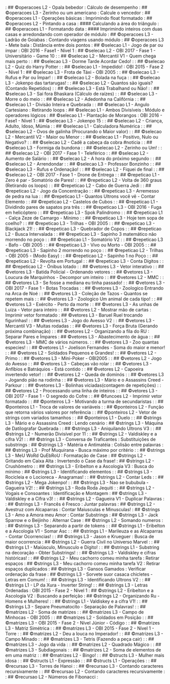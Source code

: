 [](../../1_fup/arcade/base/003/Readme.md) : ## ©operacoes L2 - Opala bebedor                                    : Cálculo de desempenho
[](../../1_fup/arcade/base/006/Readme.md) : ## ©operacoes L3 - Zerinho ou um americano                          : Calcule o vencedor
[](../../1_fup/arcade/base/000/Readme.md) : ## ©operacoes L1 - Operações básicas                                : Imprimindo float formatado
[](../../1_fup/arcade/base/002/Readme.md) : ## ©operacoes L2 - Pintando a casa                                  : #### Calculando a área do triângulo
[](../../1_fup/arcade/base/011/Readme.md) : ## ©operacoes L1 - Formatando data                                  : #### Imprimindo inteiros com duas casas e arredondando com operador de módulo
[](../../1_fup/arcade/base/005/Readme.md) : ## ©operacoes L3 - Ladrão de Goiabas                                : Contando viagens usando módulo
[](../../1_fup/arcade/base/004/Readme.md) : ## ©operacoes L3 - Mete bala                                        : Distância entre dois pontos
[](../../1_fup/arcade/base/156/Readme.md) : ## ©selecao L1 - Jogo de par ou ímpar                               : OBI 2016 - Fase1 - Nível 1
[](../../1_fup/arcade/base/019/Readme.md) : ## ©selecao L2 - OBI 2017 - Fase 1 - Universitário - Game 10        : 
[](../../1_fup/arcade/base/030/Readme.md) : ## ©selecao L2 - Mercantil V1 - Quem chega mais perto               : 
[](../../1_fup/arcade/base/043/Readme.md) : ## ©selecao L3 - Dorme Tarde Acordar Cedo!                          : 
[](../../1_fup/arcade/base/029/Readme.md) : ## ©selecao L2 - Quiz do Harry Potter                               : 
[](../../1_fup/arcade/base/151/Readme.md) : ## ©selecao L1 - Impedido!                                          : OBI 2015 - Fase 2 - Nível 1
[](../../1_fup/arcade/base/157/Readme.md) : ## ©selecao L3 - Frota de Táxi - OBI 2005                           : 
[](../../1_fup/arcade/base/041/Readme.md) : ## ©selecao L3 - Rufus e Par ou Ímpar!                              : 
[](../../1_fup/arcade/base/032/Readme.md) : ## ©selecao L2 - Bolada na fuça                                     : 
[](../../1_fup/arcade/base/023/Readme.md) : ## ©selecao L3 - Jokenpo das tartarugas!                            : 
[](../../1_fup/arcade/base/014/Readme.md) : ## ©selecao L2 - Quantos são iguais? (Contando Repetidos)           : 
[](../../1_fup/arcade/base/040/Readme.md) : ## ©selecao L3 - Está Trabalhand ou Não!                            : 
[](../../1_fup/arcade/base/001/Readme.md) : ## ©selecao L3 - Sai fora Bhaskara (Cálculo de raízes)              : 
[](../../1_fup/arcade/base/036/Readme.md) : ## ©selecao L3 - Morre o do meio                                    : 
[](../../1_fup/arcade/base/027/Readme.md) : ## ©selecao L2 - Adedonha na Califórnia                             : 
[](../../1_fup/arcade/base/024/Readme.md) : ## ©selecao L1 - Divisão Inteira e Quebrada                         : 
[](../../1_fup/arcade/base/062/Readme.md) : ## ©selecao L1 - Angulo Cartesiano                                  : Retirando loops
[](../../1_fup/arcade/base/025/Readme.md) : ## ©selecao L1 - Ambos Divisíveis                                   : Módulo e operadores lógicos
[](../../1_fup/arcade/base/155/Readme.md) : ## ©selecao L1 - Plantação de Morangos                              : OBI 2016 - Fase1 - Nível 1
[](../../1_fup/arcade/base/037/Readme.md) : ## ©selecao L3 - Jokenpo 15                                         : 
[](../../1_fup/arcade/base/183/Readme.md) : ## ©selecao L2 - Criança, Adulto, Idoso, Múmia                      : 
[](../../1_fup/arcade/base/015/Readme.md) : ## ©selecao L1 - Calculadora Numérica                               : 
[](../../1_fup/arcade/base/017/Readme.md) : ## ©selecao L2 - Ovos de galinha (Procurando o Maior valor)         : 
[](../../1_fup/arcade/base/039/Readme.md) : ## ©selecao L2 - Mercantil V2 - Maior ou Menor                      : 
[](../../1_fup/arcade/base/026/Readme.md) : ## ©selecao L1 - Positivo, Nulo ou Negativo?                        : 
[](../../1_fup/arcade/base/028/Readme.md) : ## ©selecao L2 - Cadê a cabeça da cobra #noticia                    : 
[](../../1_fup/arcade/base/034/Readme.md) : ## ©selecao L3 - Formiga da bundona                                 : 
[](../../1_fup/arcade/base/020/Readme.md) : ## ©selecao L2 - Zerinho ou Um!                                     : 
[](../../1_fup/arcade/base/022/Readme.md) : ## ©selecao L2 - OBI 2017 - Fase 1 - Teleférico                     : 
[](../../1_fup/arcade/base/021/Readme.md) : ## ©selecao L2 - Aumento de Salário                                 : 
[](../../1_fup/arcade/base/038/Readme.md) : ## ©selecao L2 - A hora do próximo segundo                          : 
[](../../1_fup/arcade/base/018/Readme.md) : ## ©selecao L2 - Arrendondar                                        : 
[](../../1_fup/arcade/base/033/Readme.md) : ## ©selecao L3 - Professor Bonzinho                                 : 
[](../../1_fup/arcade/base/042/Readme.md) : ## ©selecao L3 - Rufus e Ordenação!                                 : 
[](../../1_fup/arcade/base/031/Readme.md) : ## ©selecao L2 - Fiquei de final                                    : 
[](../../1_fup/arcade/base/035/Readme.md) : ## ©selecao L2 - OBI 2017 - Fase 1 - Drone de Entrega               : 
[](../../1_fup/arcade/base/045/Readme.md) : ## ©repeticao L1 - Zero é par - Somatório de Pares!                 : 
[](../../1_fup/arcade/base/016/Readme.md) : ## ©repeticao L2 - Volta de 360 graus (Retirando os loops)          : 
[](../../1_fup/arcade/base/048/Readme.md) : ## ©repeticao L2 - Cabo de Guerra Jedi                              : 
[](../../1_fup/arcade/base/046/Readme.md) : ## ©repeticao L2 - Jogo da Concentração                             : 
[](../../1_fup/arcade/base/051/Readme.md) : ## ©repeticao L3 - Arremesso de pedra na lua                        : 
[](../../1_fup/arcade/base/055/Readme.md) : ## ©repeticao L1 - Quantos Ultrons você vê - Contar Elemento        : 
[](../../1_fup/arcade/base/050/Readme.md) : ## ©repeticao L2 - Castelos de Cubos                                : 
[](../../1_fup/arcade/base/013/Readme.md) : ## ©repeticao L1 - Dividindo pares de sapatos pra três              : 
[](../../1_fup/arcade/base/053/Readme.md) : ## ©repeticao L3 - OBI 2016 - Fuga em helicóptero                   : 
[](../../1_fup/arcade/base/066/Readme.md) : ## ©repeticao L3 - Spok Palíndromo                                  : 
[](../../1_fup/arcade/base/056/Readme.md) : ## ©repeticao L1 - Calça Zeze de Camargo - Mínimo                   : 
[](../../1_fup/arcade/base/052/Readme.md) : ## ©repeticao L3 - Hoje tem sopa de coelho?                         : 
[](../../1_fup/arcade/base/158/Readme.md) : ## ©repeticao L3 - Trilhas - OBI 2005                               : 
[](../../1_fup/arcade/base/063/Readme.md) : ## ©repeticao L3 - Blackjack 21!                                    : 
[](../../1_fup/arcade/base/054/Readme.md) : ## ©repeticao L3 - Quebrador de Copos                               : 
[](../../1_fup/arcade/base/058/Readme.md) : ## ©repeticao L2 - Busca Intervalada                                : 
[](../../1_fup/arcade/base/065/Readme.md) : ## ©repeticao L3 - Sapinho 3 matemático não morrendo no poço        : 
[](../../1_fup/arcade/base/044/Readme.md) : ## ©repeticao L1 - Somatório V2                                     : 
[](../../1_fup/arcade/base/160/Readme.md) : ## ©repeticao L3 - Bafo - OBI 2005                                  : 
[](../../1_fup/arcade/base/161/Readme.md) : ## ©repeticao L3 - Vivo ou Morto - OBI 2005                         : 
[](../../1_fup/arcade/base/059/Readme.md) : ## ©repeticao L3 - Sapinho 2 morrendo no poço                       : 
[](../../1_fup/arcade/base/136/Readme.md) : ## ©repeticao L2 - Trilhas - OBI 2005 - (Modo Easy)                 : 
[](../../1_fup/arcade/base/049/Readme.md) : ## ©repeticao L2 - Sapinho 1 no Poço                                : 
[](../../1_fup/arcade/base/057/Readme.md) : ## ©repeticao L2 - Revolta em Portugal                              : 
[](../../1_fup/arcade/base/064/Readme.md) : ## ©repeticao L3 - Conta Dígitos                                    : 
[](../../1_fup/arcade/base/047/Readme.md) : ## ©repeticao L2 - Ônibus lotado                                    : 
[](../../1_fup/arcade/base/185/Readme.md) : ## ©vetores L3 - Vetor interativo                                   : 
[](../../1_fup/arcade/base/073/Readme.md) : ## ©vetores L3 - Batida Policial - Ordenando vetores                : 
[](../../1_fup/arcade/base/081/Readme.md) : ## ©vetores L3 - Loucura de Marquinhos - Decompor um inteiro        : 
[](../../1_fup/arcade/base/091/Readme.md) : ## ©vetores L2 - MMC                                                : 
[](../../1_fup/arcade/base/088/Readme.md) : ## ©vetores L3 - Se fosse a mediana eu tinha passado!               : 
[](../../1_fup/arcade/base/074/Readme.md) : ## ©vetores L3 - OBI 2017 - Fase 1 - Botas Trocadas                 : 
[](../../1_fup/arcade/base/087/Readme.md) : ## ©vetores L3 - Zoologico Entrando na Arca de Noé                  : 
[](../../1_fup/arcade/base/086/Readme.md) : ## ©vetores L3 - Coleção de Tazos - Quantos se repetem mais         : 
[](../../1_fup/arcade/base/084/Readme.md) : ## ©vetores L3 - Zoologico Um animal de cada tipo!                  : 
[](../../1_fup/arcade/base/085/Readme.md) : ## ©vetores L3 - Exército - Perto da morte                          : 
[](../../1_fup/arcade/base/082/Readme.md) : ## ©vetores L3 - As unhas de Luiza - Vetor para inteiro             : 
[](../../1_fup/arcade/base/101/Readme.md) : ## ©vetores L2 - Mostrar mão de cartas                              : Imprimir vetor formatado
[](../../1_fup/arcade/base/080/Readme.md) : ## ©vetores L3 - Baruel Ruel trocando figurinhas!                   : 
[](../../1_fup/arcade/base/079/Readme.md) : ## ©vetores L3 - Jogo do Avesso V2                                  : 
[](../../1_fup/arcade/base/077/Readme.md) : ## ©vetores L3 - Mercantil V3 - Muitas rodadas                      : 
[](../../1_fup/arcade/base/008/Readme.md) : ## ©vetores L3 - Força Bruta (Gerando próxima combinação)           : 
[](../../1_fup/arcade/base/068/Readme.md) : ## ©vetores L2 - Organizando a fila do RU                           : Separar Pares e Ímpares
[](../../1_fup/arcade/base/075/Readme.md) : ## ©vetores L3 - Abastecimento de água                              : 
[](../../1_fup/arcade/base/139/Readme.md) : ## ©vetores L3 - MMC de vários números.                             : 
[](../../1_fup/arcade/base/069/Readme.md) : ## ©vetores L3 - Zoo quantas especies!                              : 
[](../../1_fup/arcade/base/060/Readme.md) : ## ©vetores L1 - Joelison Fernandes - Soma do maior e menor!        : 
[](../../1_fup/arcade/base/072/Readme.md) : ## ©vetores L2 - Soldados Pequenos e Grandes!                       : 
[](../../1_fup/arcade/base/090/Readme.md) : ## ©vetores L2 - Primo                                              : 
[](../../1_fup/arcade/base/162/Readme.md) : ## ©vetores L3 - Mini-Poker - OBI2005                               : 
[](../../1_fup/arcade/base/078/Readme.md) : ## ©vetores L2 - Jogo do Avesso                                     : 
[](../../1_fup/arcade/base/070/Readme.md) : ## ©vetores L3 - Cabeças vão rolar                                  : 
[](../../1_fup/arcade/base/083/Readme.md) : ## ©vetores L3 - Anfíbios e Batráquios - Está contido               : 
[](../../1_fup/arcade/base/061/Readme.md) : ## ©vetores L2 - Capoeira invertendo vetor!                         : 
[](../../1_fup/arcade/base/067/Readme.md) : ## ©vetores L2 - Queda de dominós                                   : 
[](../../1_fup/arcade/base/100/Readme.md) : ## ©vetores L3 - Jogando pião na rodinha                            : 
[](../../1_fup/arcade/base/071/Readme.md) : ## ©vetores L3 - Mário e o Assassins Creed - Parkour                : 
[](../../1_fup/arcade/base/010/Readme.md) : ## ©vetores L3 - Bolinhas viciadas(contagem de repetições)          : 
[](../../1_fup/arcade/base/186/Readme.md) : ## ©vetores L2 - Processando uma linha de inteiros                  : 
[](../../1_fup/arcade/base/076/Readme.md) : ## ©vetores L3 - OBI 2017 - Fase 1 - O segredo do Cofre             : 
[](../../1_fup/arcade/base/009/Readme.md) : ## ©funcoes L2 - Imprimir vetor formatado                           : 
[](../../1_fup/arcade/base/184/Readme.md) : ## ©ponteiros L3 - Motivando a turma de secundaristas               : 
[](../../1_fup/arcade/base/143/Readme.md) : ## ©ponteiros L1 - Troca de valores de variáveis                    : 
[](../../1_fup/arcade/base/144/Readme.md) : ## ©ponteiros L2 - Função que retorna vários valores por referência : 
[](../../1_fup/arcade/base/142/Readme.md) : ## ©ponteiros L2 - Vetor de strings com variados tamanhos           : 
[](../../1_fup/arcade/base/147/Readme.md) : ## ©ponteiros L1 - Duelo                                            : 
[](../../1_fup/arcade/base/121/Readme.md) : ## ©strings L3 - Mário e o Assassins Creed                          : Lendo cenário
[](../../1_fup/arcade/base/115/Readme.md) : ## ©strings L3 - Máquina de Datilografar Quebrada                   : 
[](../../1_fup/arcade/base/118/Readme.md) : ## ©strings L3 - Aniquilando Ultrons V3                             : 
[](../../1_fup/arcade/base/125/Readme.md) : ## ©strings L2 - Numerão Divisível por 11                           : 
[](../../1_fup/arcade/base/106/Readme.md) : ## ©strings L2 - Valdiskley e a cifra V2!                           : 
[](../../1_fup/arcade/base/124/Readme.md) : ## ©strings L3 - Conversa de Traficantes                            : Substituições de substrings
[](../../1_fup/arcade/base/119/Readme.md) : ## ©strings L3 - Matéria e Antimatéia                               : Colisão entre palavras
[](../../1_fup/arcade/base/179/Readme.md) : ## ©strings L3 - Prof Muquirana - Busca máximo por critério         : 
[](../../1_fup/arcade/base/114/Readme.md) : ## ©strings L3 - MeU WoRd QuEbRoU                                   : Formatação de Case
[](../../1_fup/arcade/base/093/Readme.md) : ## ©strings L2 - Gritando em Caixa Alta                             : Invertendo o Case da frase!
[](../../1_fup/arcade/base/126/Readme.md) : ## ©strings L2 - Crushômetro                                        : 
[](../../1_fup/arcade/base/113/Readme.md) : ## ©strings L3 - Eribelton e a Ascologia V3                         : Busca do mínimo
[](../../1_fup/arcade/base/108/Readme.md) : ## ©strings L3 - Identificando elementos                            : 
[](../../1_fup/arcade/base/112/Readme.md) : ## ©strings L3 - Rocicleia e o Locioreca - Anagramas!               : 
[](../../1_fup/arcade/base/096/Readme.md) : ## ©strings L2 - Contar Leds                                        : 
[](../../1_fup/arcade/base/089/Readme.md) : ## ©strings L2 - Mega Jokenpo!                                      : 
[](../../1_fup/arcade/base/122/Readme.md) : ## ©strings L3 - Nao se bububula - Gagueira V2!                     : 
[](../../1_fup/arcade/base/116/Readme.md) : ## ©strings L3 - Roda Roda Jequiti                                  : 
[](../../1_fup/arcade/base/094/Readme.md) : ## ©strings L2 - Vogais e Consoantes                                : Identificação e Montagem
[](../../1_fup/arcade/base/107/Readme.md) : ## ©strings L3 - Valdiskley e a Cifra v3!                           : 
[](../../1_fup/arcade/base/097/Readme.md) : ## ©strings L2 - Gagueira V1 - Duplicar Palavras                    : 
[](../../1_fup/arcade/base/099/Readme.md) : ## ©strings L3 - Francês é Fresco                                   : Juntar palavras
[](../../1_fup/arcade/base/095/Readme.md) : ## ©strings L2 - Avestruz com Alcaparras                            : Contar Maiusculas e Minusculas!
[](../../1_fup/arcade/base/127/Readme.md) : ## ©strings L3 - Amo a Amora meu Amor                               : Contar Substrings
[](../../1_fup/arcade/base/178/Readme.md) : ## ©strings L3 - Jack Sparrow e o Beijinho                          : Alternar Case
[](../../1_fup/arcade/base/181/Readme.md) : ## ©strings L2 - Somando numeros                                    : 
[](../../1_fup/arcade/base/175/Readme.md) : ## ©strings L3 - Separando a partir de tokens                       : 
[](../../1_fup/arcade/base/173/Readme.md) : ## ©strings L1 - Eribelton e a Ascologia V1 - Somar Asc             : 
[](../../1_fup/arcade/base/177/Readme.md) : ## ©strings L1 - Marileuza e as Alcaparras - Contar Ocorrencias!    : 
[](../../1_fup/arcade/base/098/Readme.md) : ## ©strings L3 - Jason e Krueguer                                   : Busca de maior ocorrencia
[](../../1_fup/arcade/base/180/Readme.md) : ## ©strings L2 - Guerra Civil no Universo Marvel                    : 
[](../../1_fup/arcade/base/104/Readme.md) : ## ©strings L1 - Maiúsculo, Minusculo e Dígito!                     : 
[](../../1_fup/arcade/base/176/Readme.md) : ## ©strings L1 - Substring na decoração - Obter Substrings!         : 
[](../../1_fup/arcade/base/105/Readme.md) : ## ©strings L3 - Valdiskley e cifras históricas!                    : 
[](../../1_fup/arcade/base/111/Readme.md) : ## ©strings L2 - Meu cachorro comeu minha tarefa                    : Retirar espaços
[](../../1_fup/arcade/base/102/Readme.md) : ## ©strings L3 - Meu cachorro comeu minha tarefa V2                 : Retirar espaços duplicados
[](../../1_fup/arcade/base/120/Readme.md) : ## ©strings L3 - Gansos Gamados                                     : Verificar ordenação da frase
[](../../1_fup/arcade/base/123/Readme.md) : ## ©strings L3 - Sorvete suor casaca chicletes - Letras em Comum!   : 
[](../../1_fup/arcade/base/117/Readme.md) : ## ©strings L3 - Identificando Ultrons V2                           : 
[](../../1_fup/arcade/base/092/Readme.md) : ## ©strings L1 - LP da Xura - Inverter String!                      : 
[](../../1_fup/arcade/base/152/Readme.md) : ## ©strings L3 - Letras Ordenadas                                   : OBI 2015 - Fase 2 - Nível 1
[](../../1_fup/arcade/base/109/Readme.md) : ## ©strings L2 - Eribelton e a Ascologia V2                         : Buscando a perfeição
[](../../1_fup/arcade/base/110/Readme.md) : ## ©strings L2 - Organizando Ru - Homens e Mulheres!                : 
[](../../1_fup/arcade/base/174/Readme.md) : ## ©strings L1 - Valdiskey e a cifra V1!                            : 
[](../../1_fup/arcade/base/103/Readme.md) : ## ©strings L3 - Separe Pneumatocito - Separação de Palavras!       : 
[](../../1_fup/arcade/base/150/Readme.md) : ## ©matrizes L2 - Soma de matrizes                                  : 
[](../../1_fup/arcade/base/159/Readme.md) : ## ©matrizes L3 - Campo de Minhocas - OBI 2005                      : 
[](../../1_fup/arcade/base/133/Readme.md) : ## ©matrizes L2 - Soldados em Posição                               : 
[](../../1_fup/arcade/base/154/Readme.md) : ## ©matrizes L3 - OBI 2015 - Fase 2 - Nível Júnior - Código         : 
[](../../1_fup/arcade/base/131/Readme.md) : ## ©matrizes L3 - Matriz Simétrica                                  : 
[](../../1_fup/arcade/base/153/Readme.md) : ## ©matrizes L3 - OBI 2015 - Fase 2 - Nível 1 - Torre               : 
[](../../1_fup/arcade/base/012/Readme.md) : ## ©matrizes L2 - Deu a louca no Imperador!                         : 
[](../../1_fup/arcade/base/129/Readme.md) : ## ©matrizes L3 - Campo Minado                                      : 
[](../../1_fup/arcade/base/007/Readme.md) : ## ©matrizes L3 - Tetris (Fazendo a peça cair)                      : 
[](../../1_fup/arcade/base/135/Readme.md) : ## ©matrizes L3 - Jogo da vida                                      : 
[](../../1_fup/arcade/base/134/Readme.md) : ## ©matrizes L2 - Quadrado Mágico                                   : 
[](../../1_fup/arcade/base/132/Readme.md) : ## ©matrizes L3 - Subdiagonais                                      : 
[](../../1_fup/arcade/base/128/Readme.md) : ## ©matrizes L2 - Soma de elementos de em uma matriz                : 
[](../../1_fup/arcade/base/130/Readme.md) : ## ©matrizes L2 - Bingo!                                            : 
[](../../1_fup/arcade/base/182/Readme.md) : ## ©structs L3 - Mulher mais idosa                                  : 
[](../../1_fup/arcade/base/148/Readme.md) : ## ©structs L1 - Expressão                                          : 
[](../../1_fup/arcade/base/149/Readme.md) : ## ©structs L1 - Operações                                          : 
[](../../1_fup/arcade/base/146/Readme.md) : ## ©recursao L3 - Torres de Hanoi                                   : 
[](../../1_fup/arcade/base/140/Readme.md) : ## ©recursao L3 - Contando caracteres recursivamente                : 
[](../../1_fup/arcade/base/145/Readme.md) : ## ©recursao L2 - Contando caracteres recursivamente                : 
[](../../1_fup/arcade/base/141/Readme.md) : ## ©recursao L2 - Números de Fibonacci                              : 
